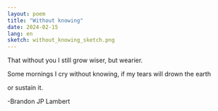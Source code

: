 ```yaml
---
layout: poem
title: "Without knowing"
date: 2024-02-15
lang: en
sketch: without_knowing_sketch.png
---
```


That without you I still
grow wiser, but wearier.

Some mornings I cry without
knowing, if my tears will drown the earth

or sustain it.

 -Brandon JP Lambert